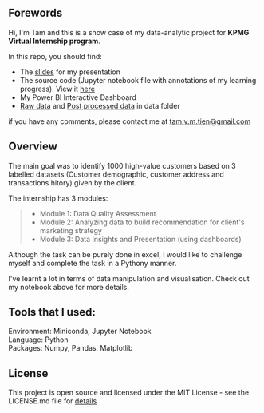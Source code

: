 ## Forewords
Hi, I'm Tam and this is a show case of my data-analytic project for __KPMG Virtual Internship program__.

In this repo, you should find:
- The [slides](https://drive.google.com/file/d/1OXXtSw-_9pQekzz4L1Jv4qIS9urTWf5W/view?usp=sharing) for my presentation
- The source code (Jupyter notebook file with annotations of my learning progress). View it [here](https://nbviewer.jupyter.org/github/TVMTam/CV-KPMG/blob/master/Source%20Code%20Notebook.ipynb)
- My Power BI Interactive Dashboard
- [Raw data](https://drive.google.com/file/d/1rzuxLALY51nqHbDxcZnUyYtOHGlVs8_m/view?usp=sharing) and [Post processed data](https://drive.google.com/file/d/1_-ZoH60SOg2wEmyV9oAWXHO9rmZlOhdC/view?usp=sharing) in data folder

if you have any comments, please contact me at tam.v.m.tien@gmail.com

## Overview
The main goal was to identify  1000 high-value customers based on 3 labelled datasets (Customer demographic, customer address and transactions hitory) given by the client.

The internship has 3 modules:
>- Module 1: Data Quality Assessment
>- Module 2: Analyzing data to build recommendation for client's marketing strategy
>- Module 3: Data Insights and Presentation (using dashboards)

Although the task can be purely done in excel, I would like to challenge myself and complete the task in a Pythony manner.

I've learnt a lot in terms of data manipulation and visualisation. Check out my notebook above for more details.

## Tools that I used:

Environment: Miniconda, Jupyter Notebook<br>
Language: Python <br>
Packages: Numpy, Pandas, Matplotlib<br>


## License
This project is open source and licensed under the MIT License - see the LICENSE.md file for [details](https://choosealicense.com/licenses/mit/)
